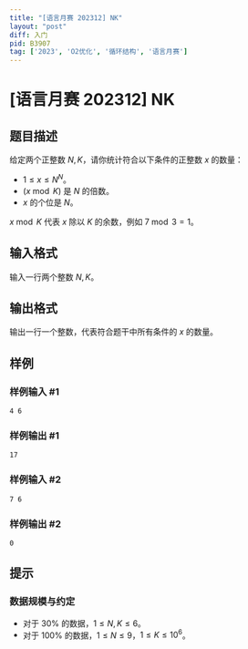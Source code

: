 ```yaml
---
title: "[语言月赛 202312] NK"
layout: "post"
diff: 入门
pid: B3907
tag: ['2023', 'O2优化', '循环结构', '语言月赛']
---
```

# [语言月赛 202312] NK
## 题目描述

给定两个正整数 $N, K$，请你统计符合以下条件的正整数 $x$ 的数量：

- $1 \leq x \leq N ^ N$。
- $(x \bmod K)$ 是 $N$ 的倍数。
- $x$ 的个位是 $N$。

$x \bmod K$ 代表 $x$ 除以 $K$ 的余数，例如 $7 \bmod 3 = 1$。
## 输入格式

输入一行两个整数 $N, K$。
## 输出格式

输出一行一个整数，代表符合题干中所有条件的 $x$ 的数量。
## 样例

### 样例输入 #1
```
4 6
```
### 样例输出 #1
```
17
```
### 样例输入 #2
```
7 6
```
### 样例输出 #2
```
0
```
## 提示

### 数据规模与约定

- 对于 $30\%$ 的数据，$1 \leq N, K \leq 6$。
- 对于 $100\%$ 的数据，$1 \leq N \leq 9$，$1 \leq K \leq 10 ^ 6$。
